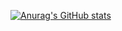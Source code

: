 [![Anurag's GitHub stats](https://github-readme-stats.vercel.app/api?username=Gavin-ZYX&hide=prs,contribs&show_icons=true&bg_color=30,e96443,904e95&title_color=fff&text_color=fff)](https://github.com/anuraghazra/github-readme-stats)
